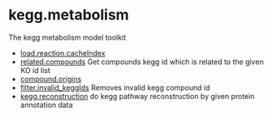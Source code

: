 # kegg.metabolism

The kegg metabolism model toolkit

+ [load.reaction.cacheIndex](kegg.metabolism/load.reaction.cacheIndex.1) 
+ [related.compounds](kegg.metabolism/related.compounds.1) Get compounds kegg id which is related to the given KO id list
+ [compound.origins](kegg.metabolism/compound.origins.1) 
+ [filter.invalid_keggIds](kegg.metabolism/filter.invalid_keggIds.1) Removes invalid kegg compound id
+ [kegg.reconstruction](kegg.metabolism/kegg.reconstruction.1) do kegg pathway reconstruction by given protein annotation data
